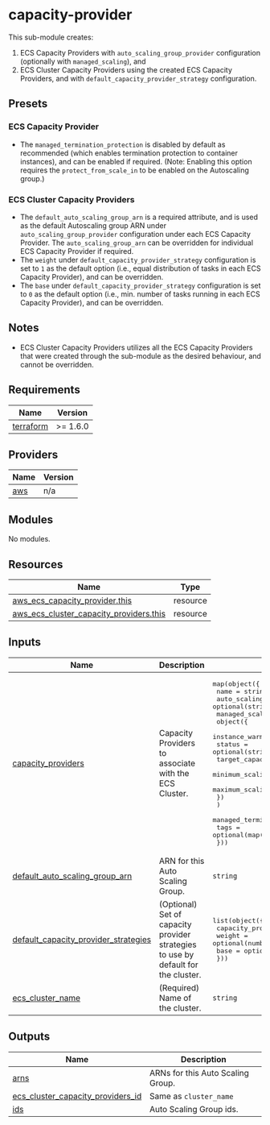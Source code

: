 <!-- BEGIN_TF_DOCS -->
# capacity-provider

This sub-module creates:

1. ECS Capacity Providers with `auto_scaling_group_provider` configuration (optionally with `managed_scaling`), and
2. ECS Cluster Capacity Providers using the created ECS Capacity Providers, and with `default_capacity_provider_strategy` configuration.

## Presets

### ECS Capacity Provider

- The `managed_termination_protection` is disabled by default as recommended (which enables termination protection to container instances), and can be enabled if required. (Note: Enabling this option requires the `protect_from_scale_in` to be enabled on the Autoscaling group.)

### ECS Cluster Capacity Providers

- The `default_auto_scaling_group_arn` is a required attribute, and is used as the default Autoscaling group ARN under `auto_scaling_group_provider` configuration under each ECS Capacity Provider. The `auto_scaling_group_arn` can be overridden for individual ECS Capacity Provider if required.
- The `weight` under `default_capacity_provider_strategy` configuration is set to `1` as the default option (i.e., equal distribution of tasks in each ECS Capacity Provider), and can be overridden.
- The `base` under `default_capacity_provider_strategy` configuration is set to `0` as the default option (i.e., min. number of tasks running in each ECS Capacity Provider), and can be overridden.

## Notes

- ECS Cluster Capacity Providers utilizes all the ECS Capacity Providers that were created through the sub-module as the desired behaviour, and cannot be overridden.

## Requirements

| Name | Version |
|------|---------|
| <a name="requirement_terraform"></a> [terraform](#requirement\_terraform) | >= 1.6.0 |

## Providers

| Name | Version |
|------|---------|
| <a name="provider_aws"></a> [aws](#provider\_aws) | n/a |

## Modules

No modules.

## Resources

| Name | Type |
|------|------|
| [aws_ecs_capacity_provider.this](https://registry.terraform.io/providers/hashicorp/aws/latest/docs/resources/ecs_capacity_provider) | resource |
| [aws_ecs_cluster_capacity_providers.this](https://registry.terraform.io/providers/hashicorp/aws/latest/docs/resources/ecs_cluster_capacity_providers) | resource |

## Inputs

| Name | Description | Type | Default | Required |
|------|-------------|------|---------|:--------:|
| <a name="input_capacity_providers"></a> [capacity\_providers](#input\_capacity\_providers) | Capacity Providers to associate with the ECS Cluster. | <pre>map(object({<br>    name                   = string<br>    auto_scaling_group_arn = optional(string)<br>    managed_scaling = optional(<br>      object({<br>        instance_warmup_period    = optional(number)<br>        status                    = optional(string)<br>        target_capacity           = optional(number)<br>        minimum_scaling_step_size = optional(number)<br>        maximum_scaling_step_size = optional(number)<br>      })<br>    )<br>    managed_termination_protection = optional(string, "DISABLED")<br>    tags                           = optional(map(string), {})<br>  }))</pre> | `{}` | no |
| <a name="input_default_auto_scaling_group_arn"></a> [default\_auto\_scaling\_group\_arn](#input\_default\_auto\_scaling\_group\_arn) | ARN for this Auto Scaling Group. | `string` | n/a | yes |
| <a name="input_default_capacity_provider_strategies"></a> [default\_capacity\_provider\_strategies](#input\_default\_capacity\_provider\_strategies) | (Optional) Set of capacity provider strategies to use by default for the cluster. | <pre>list(object({<br>    capacity_provider = string<br>    weight            = optional(number, 1)<br>    base              = optional(number, 0)<br>  }))</pre> | `[]` | no |
| <a name="input_ecs_cluster_name"></a> [ecs\_cluster\_name](#input\_ecs\_cluster\_name) | (Required) Name of the cluster. | `string` | n/a | yes |

## Outputs

| Name | Description |
|------|-------------|
| <a name="output_arns"></a> [arns](#output\_arns) | ARNs for this Auto Scaling Group. |
| <a name="output_ecs_cluster_capacity_providers_id"></a> [ecs\_cluster\_capacity\_providers\_id](#output\_ecs\_cluster\_capacity\_providers\_id) | Same as `cluster_name` |
| <a name="output_ids"></a> [ids](#output\_ids) | Auto Scaling Group ids. |
<!-- END_TF_DOCS -->
